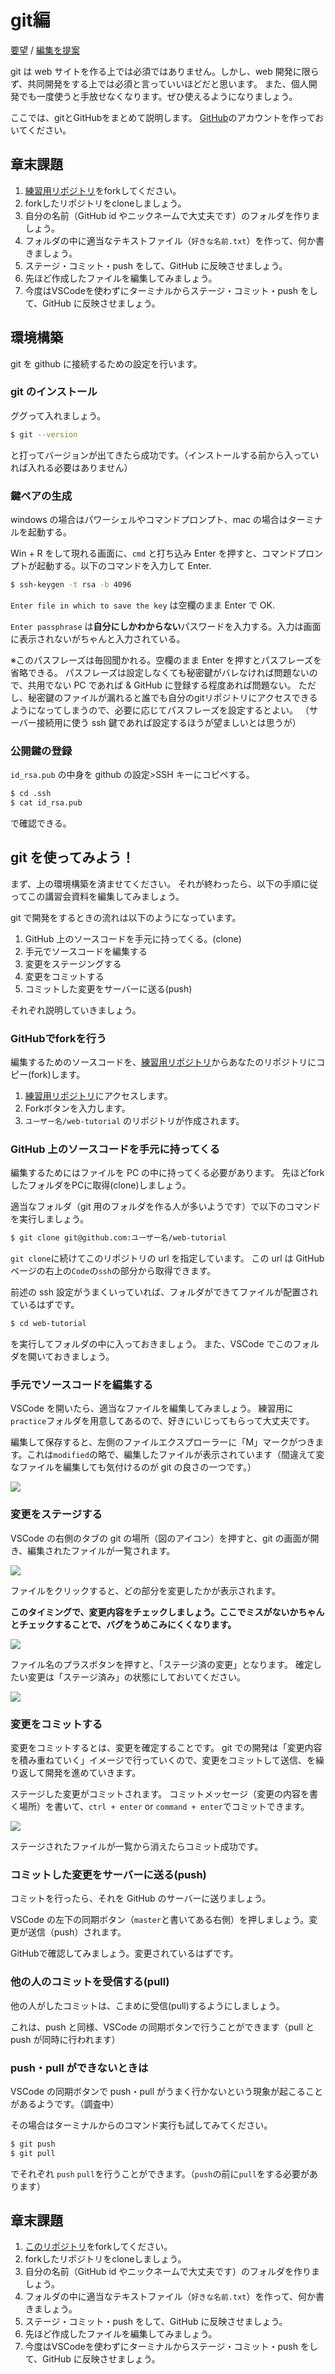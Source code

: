 # git編

[要望](https://github.com/ebiyuu1121/web-tutorial/issues/new/choose) / [編集を提案](https://github.com/ebiyuu1121/web-tutorial/edit/main/git1.md)

git は web サイトを作る上では必須ではありません。しかし、web 開発に限らず、共同開発をする上では必須と言っていいほどだと思います。
また、個人開発でも一度使うと手放せなくなります。ぜひ使えるようになりましょう。

ここでは、gitとGitHubをまとめて説明します。
[GitHub](https://github.com)のアカウントを作っておいてください。


## 章末課題

1. [練習用リポジトリ](https://github.com/ebiyuu1121/web-tutorial-practice)をforkしてください。
2. forkしたリポジトリをcloneしましょう。
3. 自分の名前（GitHub id やニックネームで大丈夫です）のフォルダを作りましょう。
4. フォルダの中に適当なテキストファイル（`好きな名前.txt`）を作って、何か書きましょう。
5. ステージ・コミット・push をして、GitHub に反映させましょう。
6. 先ほど作成したファイルを編集してみましょう。
7. 今度はVSCodeを使わずにターミナルからステージ・コミット・push をして、GitHub に反映させましょう。
  
## 環境構築  
  
git を github に接続するための設定を行います。  

### git のインストール  
  
ググって入れましょう。  
  
```sh  
$ git --version  
```  
  
と打ってバージョンが出てきたら成功です。（インストールする前から入っていれば入れる必要はありません）  
  
### 鍵ペアの生成  
  
windows の場合はパワーシェルやコマンドプロンプト、mac の場合はターミナルを起動する。  
  
Win + R をして現れる画面に、`cmd` と打ち込み Enter を押すと、コマンドプロンプトが起動する。以下のコマンドを入力して Enter.  
  
```sh  
$ ssh-keygen -t rsa -b 4096
```  
  
`Enter file in which to save the key` は空欄のまま Enter で OK.

`Enter passphrase` は**自分にしかわからない**パスワードを入力する。入力は画面に表示されないがちゃんと入力されている。

※このパスフレーズは毎回聞かれる。空欄のまま Enter を押すとパスフレーズを省略できる。
パスフレーズは設定しなくても秘密鍵がバレなければ問題ないので、共用でない PC であれば & GitHub に登録する程度あれば問題ない。
ただし、秘密鍵のファイルが漏れると誰でも自分のgitリポジトリにアクセスできるようになってしまうので、必要に応じてパスフレーズを設定するとよい。
（サーバー接続用に使う ssh 鍵であれば設定するほうが望ましいとは思うが）

### 公開鍵の登録

`id_rsa.pub` の中身を github の設定>SSH キーにコピペする。

```sh
$ cd .ssh
$ cat id_rsa.pub
```

で確認できる。

## git を使ってみよう！

まず、上の環境構築を済ませてください。
それが終わったら、以下の手順に従ってこの講習会資料を編集してみましょう。

git で開発をするときの流れは以下のようになっています。

1. GitHub 上のソースコードを手元に持ってくる。(clone)
2. 手元でソースコードを編集する
3. 変更をステージングする
4. 変更をコミットする
5. コミットした変更をサーバーに送る(push)

それぞれ説明していきましょう。

### GitHubでforkを行う

編集するためのソースコードを、[練習用リポジトリ](https://github.com/ebiyuu1121/web-tutorial-practice)からあなたのリポジトリにコピー(fork)します。

1. [練習用リポジトリ](https://github.com/ebiyuu1121/web-tutorial-practice)にアクセスします。
2. Forkボタンを入力します。
3. `ユーザー名/web-tutorial` のリポジトリが作成されます。

### GitHub 上のソースコードを手元に持ってくる

編集するためにはファイルを PC の中に持ってくる必要があります。
先ほどforkしたフォルダをPCに取得(clone)しましょう。

適当なフォルダ（git 用のフォルダを作る人が多いようです）で以下のコマンドを実行しましょう。

```sh
$ git clone git@github.com:ユーザー名/web-tutorial
```

`git clone`に続けてこのリポジトリの url を指定しています。
この url は GitHub ページの右上の`Code`の`ssh`の部分から取得できます。

前述の ssh 設定がうまくいっていれば、フォルダができてファイルが配置されているはずです。

```sh
$ cd web-tutorial
```

を実行してフォルダの中に入っておきましょう。
また、VSCode でこのフォルダを開いておきましょう。

### 手元でソースコードを編集する

VSCode を開いたら、適当なファイルを編集してみましょう。
練習用に`practice`フォルダを用意してあるので、好きにいじってもらって大丈夫です。

編集して保存すると、左側のファイルエクスプローラーに「M」マークがつきます。これは`modified`の略で、編集したファイルが表示されています（間違えて変なファイルを編集しても気付けるのが git の良さの一つです。）

![](imgs/git-1.png)

### 変更をステージする

VSCode の右側のタブの git の場所（図のアイコン）を押すと、git の画面が開き、編集されたファイルが一覧されます。

![](imgs/git-2.png)

ファイルをクリックすると、どの部分を変更したかが表示されます。

**このタイミングで、変更内容をチェックしましょう。ここでミスがないかちゃんとチェックすることで、バグをうめこみにくくなります。**

![](imgs/git-3.png)

ファイル名のプラスボタンを押すと、「ステージ済の変更」となります。
確定したい変更は「ステージ済み」の状態にしておいてください。

![](imgs/git-4.png)

### 変更をコミットする

変更をコミットするとは、変更を確定することです。
git での開発は「変更内容を積み重ねていく」イメージで行っていくので、変更をコミットして送信、を繰り返して開発を進めていきます。

ステージした変更がコミットされます。
コミットメッセージ（変更の内容を書く場所）を書いて、`ctrl + enter` or `command + enter`でコミットできます。

![](imgs/git-5.png)

ステージされたファイルが一覧から消えたらコミット成功です。

### コミットした変更をサーバーに送る(push)

コミットを行ったら、それを GitHub のサーバーに送りましょう。

VSCode の左下の同期ボタン（`master`と書いてある右側）を押しましょう。変更が送信（push）されます。

GitHubで確認してみましょう。変更されているはずです。

### 他の人のコミットを受信する(pull)

他の人がしたコミットは、こまめに受信(pull)するようにしましょう。

これは、push と同様、VSCode の同期ボタンで行うことができます（pull と push が同時に行われます）

### push・pull ができないときは

VSCode の同期ボタンで push・pull がうまく行かないという現象が起こることがあるようです。（調査中）

その場合はターミナルからのコマンド実行も試してみてください。

```sh
$ git push
$ git pull
```

でそれぞれ `push` `pull`を行うことができます。（`push`の前に`pull`をする必要があります）

## 章末課題

1. [このリポジトリ](https://github.com/ebiyuu1121/web-tutorial)をforkしてください。
2. forkしたリポジトリをcloneしましょう。
3. 自分の名前（GitHub id やニックネームで大丈夫です）のフォルダを作りましょう。
4. フォルダの中に適当なテキストファイル（`好きな名前.txt`）を作って、何か書きましょう。
5. ステージ・コミット・push をして、GitHub に反映させましょう。
6. 先ほど作成したファイルを編集してみましょう。
7. 今度はVSCodeを使わずにターミナルからステージ・コミット・push をして、GitHub に反映させましょう。
